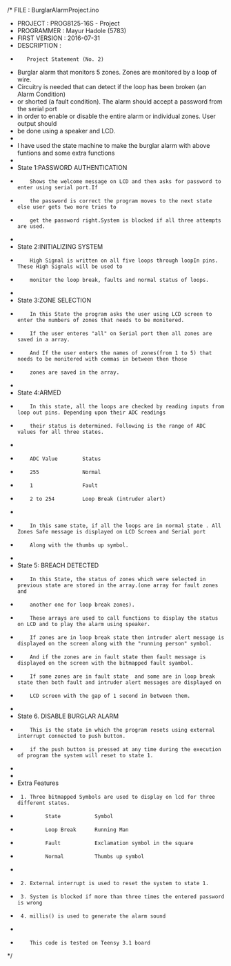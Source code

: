/*  FILE          : BurglarAlarmProject.ino
 *  PROJECT       : PROG8125-16S - Project
 *  PROGRAMMER    : Mayur Hadole (5783)
 *  FIRST VERSION : 2016-07-31
 *  DESCRIPTION   :
 *        Project Statement (No. 2)
 *    Burglar alarm that monitors 5 zones. Zones are monitored by a loop of wire.
 *    Circuitry is needed that can detect if the loop has been broken (an Alarm Condition)
 *    or shorted (a fault condition).  The alarm should accept a password from the serial port
 *    in order to enable or disable the entire alarm or individual zones. User output should
 *    be done using a speaker and LCD.
 *
 *    I have used the state machine to make the burglar alarm with above funtions and some extra functions
 *
 *   State 1:PASSWORD AUTHENTICATION
 *         Shows the welcome message on LCD and then asks for password to enter using serial port.If
 *         the password is correct the program moves to the next state else user gets two more tries to
 *         get the password right.System is blocked if all three attempts are used.
 *           
 *   State 2:INITIALIZING SYSTEM
 *         High Signal is written on all five loops through loopIn pins. These High Signals will be used to
 *         moniter the loop break, faults and normal status of loops.
 *
 *   State 3:ZONE SELECTION
 *         In this State the program asks the user using LCD screen to enter the numbers of zones that needs to be monitered.
 *         If the user enteres "all" on Serial port then all zones are saved in a array.
 *         And If the user enters the names of zones(from 1 to 5) that needs to be monitered with commas in between then those
 *         zones are saved in the array. 
 *        
 *   State 4:ARMED
 *         In this state, all the loops are checked by reading inputs from loop out pins. Depending upon their ADC readings
 *         their status is determined. Following is the range of ADC values for all three states.
 *    
 *         ADC Value        Status
 *         255              Normal
 *         1                Fault
 *         2 to 254         Loop Break (intruder alert)
 *
 *         In this same state, if all the loops are in normal state . All Zones Safe message is displayed on LCD Screen and Serial port
 *         Along with the thumbs up symbol. 
 *       
 *   State 5: BREACH DETECTED
 *         In this State, the status of zones which were selected in previous state are stored in the array.(one array for fault zones and
 *         another one for loop break zones).
 *         These arrays are used to call functions to display the status on LCD and to play the alarm using speaker.
 *         If zones are in loop break state then intruder alert message is displayed on the screen along with the "running person" symbol.
 *         And if the zones are in fault state then fault message is displayed on the screen with the bitmapped fault syambol. 
 *         If some zones are in fault state  and some are in loop break state then both fault and intruder alert messages are displayed on
 *         LCD screen with the gap of 1 second in between them.
 *      
 *   State 6. DISABLE BURGLAR ALARM
 *         This is the state in which the program resets using external interrupt connected to push button.
 *         if the push button is pressed at any time during the execution of program the system will reset to state 1.
 *
 *   
 *   Extra Features
 *      1. Three bitmapped Symbols are used to display on lcd for three different states.
 *              State           Symbol
 *              Loop Break      Running Man
 *              Fault           Exclamation symbol in the square
 *              Normal          Thumbs up symbol 
 *              
 *      2. External interrupt is used to reset the system to state 1.
 *      3. System is blocked if more than three times the entered password is wrong
 *      4. millis() is used to generate the alarm sound 
 *       
 *         This code is tested on Teensy 3.1 board
 */
